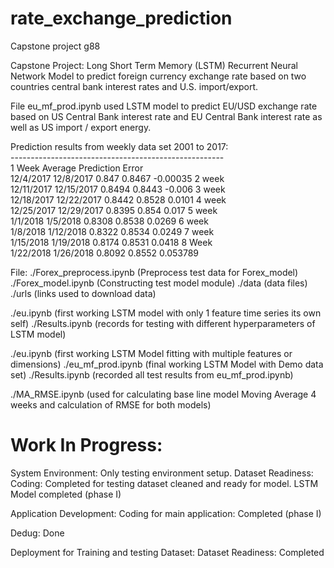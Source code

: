 # rate_exchange_prediction

Capstone project g88

Capstone Project: 
Long Short Term Memory (LSTM) Recurrent Neural Network Model to predict foreign currency exchange rate based on 
two countries central bank interest rates and U.S. import/export.

File eu_mf_prod.ipynb used LSTM model to predict EU/USD exchange rate based on US Central Bank interest rate and EU Central Bank interest rate as well as US import / export energy.

Prediction results from weekly data set 2001 to 2017: </br>
----------------------------------------------------- </br>
1 Week		Average	Prediction	Error </br>
12/4/2017	12/8/2017	0.847	0.8467	-0.00035
2 week				
12/11/2017	12/15/2017	0.8494	0.8443	-0.006
3 week				
12/18/2017	12/22/2017	0.8442	0.8528	0.0101
4 week				
12/25/2017	12/29/2017	0.8395	0.854	0.017
5 week				
1/1/2018	1/5/2018	0.8308	0.8538	0.0269
6 week				
1/8/2018	1/12/2018	0.8322	0.8534	0.0249
7 week				
1/15/2018	1/19/2018	0.8174	0.8531	0.0418
8 Week				
1/22/2018	1/26/2018	0.8092	0.8552	0.053789


File:
./Forex_preprocess.ipynb (Preprocess test data for Forex_model)
./Forex_model.ipynb (Constructing test model module)
./data (data files)
./urls (links used to download data)

./eu.ipynb (first working LSTM model with only 1 feature time series its own self)
./Results.ipynb (records for testing with different hyperparameters of LSTM model)

./eu.ipynb (first working LSTM Model fitting with multiple features or dimensions)
./eu_mf_prod.ipynb (final working LSTM Model with Demo data set)
./Results.ipynb (recorded all test results from eu_mf_prod.ipynb)

./MA_RMSE.ipynb (used for calculating base line model Moving Average 4 weeks and calculation of RMSE for both models)


Work In Progress:
====================================================================
System Environment:
  Only testing environment setup.
Dataset Readiness:
  Coding:
    Completed for testing dataset cleaned and ready for model.
    LSTM Model completed (phase I)

Application Development:
  Coding for main application: Completed (phase I)
  
Dedug:
  Done

Deployment for Training and testing Dataset:
  Dataset Readiness: Completed


